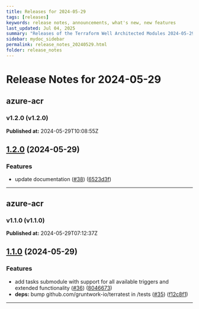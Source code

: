 ```yaml
---
title: Releases for 2024-05-29
tags: [releases]
keywords: release notes, announcements, what's new, new features
last_updated: Jul 04, 2025
summary: "Releases of the Terraform Well Architected Modules 2024-05-29"
sidebar: mydoc_sidebar
permalink: release_notes_20240529.html
folder: release_notes
---
```


# Release Notes for 2024-05-29

## azure-acr
### v1.2.0 (v1.2.0)
**Published at:** 2024-05-29T10:08:55Z

## [1.2.0](https://github.com/CloudNationHQ/terraform-azure-acr/compare/v1.1.0...v1.2.0) (2024-05-29)


### Features

* update documentation ([#38](https://github.com/CloudNationHQ/terraform-azure-acr/issues/38)) ([6523d3f](https://github.com/CloudNationHQ/terraform-azure-acr/commit/6523d3f995569e94e5a1fd406a3787d167a1e872))

---

## azure-acr
### v1.1.0 (v1.1.0)
**Published at:** 2024-05-29T07:12:37Z

## [1.1.0](https://github.com/CloudNationHQ/terraform-azure-acr/compare/v1.0.0...v1.1.0) (2024-05-29)


### Features

* add tasks submodule with support for all available triggers and extended functionality ([#36](https://github.com/CloudNationHQ/terraform-azure-acr/issues/36)) ([8046673](https://github.com/CloudNationHQ/terraform-azure-acr/commit/8046673bdf3db9324a3abb2f427f255510d57961))
* **deps:** bump github.com/gruntwork-io/terratest in /tests ([#35](https://github.com/CloudNationHQ/terraform-azure-acr/issues/35)) ([f12c8f1](https://github.com/CloudNationHQ/terraform-azure-acr/commit/f12c8f1a533e8da4ff8a146568f4c2070d49830c))

---

